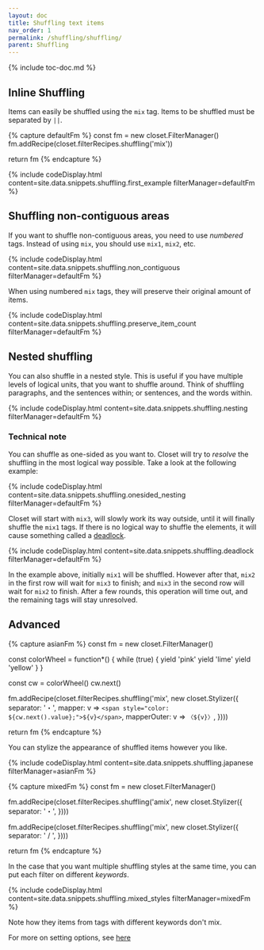 ```yaml
---
layout: doc
title: Shuffling text items
nav_order: 1
permalink: /shuffling/shuffling/
parent: Shuffling
---
```


{% include toc-doc.md %}

## Inline Shuffling

Items can easily be shuffled using the `mix` tag. Items to be shuffled must be separated by `||`.

{% capture defaultFm %}
const fm = new closet.FilterManager()
fm.addRecipe(closet.filterRecipes.shuffling('mix'))

return fm
{% endcapture %}

{% include codeDisplay.html content=site.data.snippets.shuffling.first_example filterManager=defaultFm %}

## Shuffling non-contiguous areas

If you want to shuffle non-contiguous areas, you need to use _numbered_ tags.
Instead of using `mix`, you should use `mix1`, `mix2`, etc.

{% include codeDisplay.html content=site.data.snippets.shuffling.non_contiguous filterManager=defaultFm %}

When using numbered `mix` tags, they will preserve their original amount of items.

{% include codeDisplay.html content=site.data.snippets.shuffling.preserve_item_count filterManager=defaultFm %}

## Nested shuffling

You can also shuffle in a nested style.
This is useful if you have multiple levels of logical units, that you want to shuffle around.
Think of shuffling paragraphs, and the sentences within; or sentences, and the words within.

{% include codeDisplay.html content=site.data.snippets.shuffling.nesting filterManager=defaultFm %}

### Technical note

You can shuffle as one-sided as you want to.
Closet will try to _resolve_ the shuffling in the most logical way possible.
Take a look at the following example:

{% include codeDisplay.html content=site.data.snippets.shuffling.onesided_nesting filterManager=defaultFm %}

Closet will start with `mix3`, will slowly work its way outside, until it will finally shuffle the `mix1` tags.
If there is no logical way to shuffle the elements, it will cause something called a [deadlock](https://en.wikipedia.org/wiki/Deadlock).

{% include codeDisplay.html content=site.data.snippets.shuffling.deadlock filterManager=defaultFm %}

In the example above, initially `mix1` will be shuffled.
However after that, `mix2` in the first row will wait for `mix3` to finish; and `mix3` in the second row will wait for `mix2` to finish.
After a few rounds, this operation will time out, and the remaining tags will stay unresolved.

## Advanced

{% capture asianFm %}
const fm = new closet.FilterManager()

const colorWheel = function*() {
  while (true) {
    yield 'pink'
    yield 'lime'
    yield 'yellow'
  }
}

const cw = colorWheel()
cw.next()

fm.addRecipe(closet.filterRecipes.shuffling('mix', new closet.Stylizer({
  separator: '・',
  mapper: v => `<span style="color: ${cw.next().value};">${v}</span>`,
  mapperOuter: v => `〈${v}〉`,
})))

return fm
{% endcapture %}

You can stylize the appearance of shuffled items however you like.

{% include codeDisplay.html content=site.data.snippets.shuffling.japanese filterManager=asianFm %}

{% capture mixedFm %}
const fm = new closet.FilterManager()

fm.addRecipe(closet.filterRecipes.shuffling('amix', new closet.Stylizer({
  separator: '・',
})))

fm.addRecipe(closet.filterRecipes.shuffling('mix', new closet.Stylizer({
  separator: ' / ',
})))

return fm
{% endcapture %}

In the case that you want multiple shuffling styles at the same time, you can put each filter on different _keywords_.

{% include codeDisplay.html content=site.data.snippets.shuffling.mixed_styles filterManager=mixedFm %}

Note how they items from tags with different keywords don't mix.

For more on setting options, see [here](TODO)
